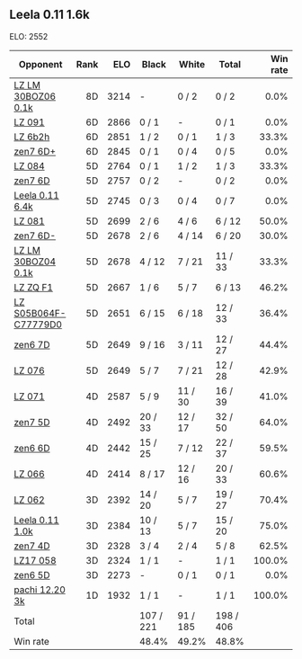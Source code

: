 ## Leela 0.11 1.6k ##

ELO: 2552

Opponent | Rank | ELO | Black | White | Total | Win rate
---------|-----:|----:|-------|-------|-------|-------:
[LZ LM 30BOZ06 0.1k](LZ%20LM%2030BOZ06%200.1k.md) | 8D | 3214 | - | 0 / 2 | 0 / 2 | 0.0%
[LZ 091](LZ%20091.md) | 6D | 2866 | 0 / 1 | - | 0 / 1 | 0.0%
[LZ 6b2h](LZ%206b2h.md) | 6D | 2851 | 1 / 2 | 0 / 1 | 1 / 3 | 33.3%
[zen7 6D+](zen7%206D+.md) | 6D | 2845 | 0 / 1 | 0 / 4 | 0 / 5 | 0.0%
[LZ 084](LZ%20084.md) | 5D | 2764 | 0 / 1 | 1 / 2 | 1 / 3 | 33.3%
[zen7 6D](zen7%206D.md) | 5D | 2757 | 0 / 2 | - | 0 / 2 | 0.0%
[Leela 0.11 6.4k](Leela%200.11%206.4k.md) | 5D | 2745 | 0 / 3 | 0 / 4 | 0 / 7 | 0.0%
[LZ 081](LZ%20081.md) | 5D | 2699 | 2 / 6 | 4 / 6 | 6 / 12 | 50.0%
[zen7 6D-](zen7%206D-.md) | 5D | 2678 | 2 / 6 | 4 / 14 | 6 / 20 | 30.0%
[LZ LM 30BOZ04 0.1k](LZ%20LM%2030BOZ04%200.1k.md) | 5D | 2678 | 4 / 12 | 7 / 21 | 11 / 33 | 33.3%
[LZ ZQ F1](LZ%20ZQ%20F1.md) | 5D | 2667 | 1 / 6 | 5 / 7 | 6 / 13 | 46.2%
[LZ S05B064F-C77779D0](LZ%20S05B064F-C77779D0.md) | 5D | 2651 | 6 / 15 | 6 / 18 | 12 / 33 | 36.4%
[zen6 7D](zen6%207D.md) | 5D | 2649 | 9 / 16 | 3 / 11 | 12 / 27 | 44.4%
[LZ 076](LZ%20076.md) | 5D | 2649 | 5 / 7 | 7 / 21 | 12 / 28 | 42.9%
[LZ 071](LZ%20071.md) | 4D | 2587 | 5 / 9 | 11 / 30 | 16 / 39 | 41.0%
[zen7 5D](zen7%205D.md) | 4D | 2492 | 20 / 33 | 12 / 17 | 32 / 50 | 64.0%
[zen6 6D](zen6%206D.md) | 4D | 2442 | 15 / 25 | 7 / 12 | 22 / 37 | 59.5%
[LZ 066](LZ%20066.md) | 4D | 2414 | 8 / 17 | 12 / 16 | 20 / 33 | 60.6%
[LZ 062](LZ%20062.md) | 3D | 2392 | 14 / 20 | 5 / 7 | 19 / 27 | 70.4%
[Leela 0.11 1.0k](Leela%200.11%201.0k.md) | 3D | 2384 | 10 / 13 | 5 / 7 | 15 / 20 | 75.0%
[zen7 4D](zen7%204D.md) | 3D | 2328 | 3 / 4 | 2 / 4 | 5 / 8 | 62.5%
[LZ17 058](LZ17%20058.md) | 3D | 2324 | 1 / 1 | - | 1 / 1 | 100.0%
[zen6 5D](zen6%205D.md) | 3D | 2273 | - | 0 / 1 | 0 / 1 | 0.0%
[pachi 12.20 3k](pachi%2012.20%203k.md) | 1D | 1932 | 1 / 1 | - | 1 / 1 | 100.0%
Total | | | 107 / 221 | 91 / 185 | 198 / 406 | 
Win rate| | | 48.4% | 49.2% | 48.8% | 
